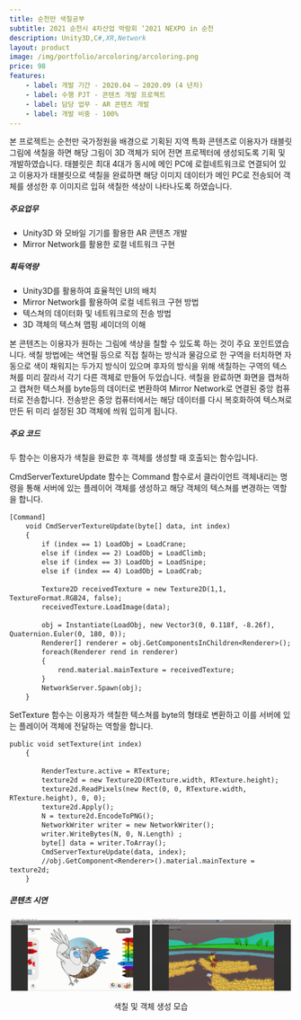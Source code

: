 ```yaml
---
title: 순천만 색칠공부
subtitle: 2021 순천시 4차산업 박람회 ‘2021 NEXPO in 순천
description: Unity3D,C#,XR,Network
layout: product
image: /img/portfolio/arcoloring/arcoloring.png
price: 98
features:
    - label: 개발 기간 - 2020.04 – 2020.09 (4 년차)  
    - label: 수행 PJT - 콘텐츠 개발 프로젝트  
    - label: 담당 업무 - AR 콘텐츠 개발  
    - label: 개발 비중 - 100%
---
```


본 프로젝트는 순천만 국가정원을 배경으로 기획된 지역 특화 콘텐츠로 이용자가 태블릿 그림에 색칠을 하면 해당 그림이 3D 객체가 되어 전면 프로젝터에 생성되도록 기획 및 개발하였습니다. 태블릿은 최대 4대가 동시에 메인 PC에 로컬네트워크로 연결되어 있고 이용자가 태블릿으로 색칠을 완료하면 해당 이미지 데이터가 메인 PC로 전송되어 객체를 생성한 후 이미지르 입혀 색칠한 색상이 나타나도록 하였습니다.  

##### 주요업무  
- Unity3D 와 모바일 기기를 활용한 AR 콘텐츠 개발  
- Mirror Network를 활용한 로컬 네트워크 구현   
  
##### 획득역량  
- Unity3D를 활용하여 효율적인 UI의 배치    
- Mirror Network를 활용하여 로컬 네트워크 구현 방법
- 텍스쳐의 데이터화 및 네트워크로의 전송 방법   
- 3D 객체의 텍스쳐 맵핑 셰이더의 이해

본 콘텐츠는 이용자가 원하는 그림에 색상을 칠할 수 있도록 하는 것이 주요 포인트였습니다. 색칠 방법에는 색연필 등으로 직접 칠하는 방식과 물감으로 한 구역을 터치하면 자동으로 색이 채워지는 두가지 방식이 있으며 후자의 방식을 위해 색칠하는 구역의 텍스쳐를 미리 잘라서 각기 다른 객체로 만들어 두었습니다. 색칠을 완료하면 화면을 캡쳐하고 캡쳐한 텍스쳐를 byte등의 데이터로 변환하여 Mirror Network로 연결된 중앙 컴퓨터로 전송합니다. 전송받은 중앙 컴퓨터에서는 해당 데이터를 다시 복호화하여 텍스쳐로 만든 뒤 미리 설정된 3D 객체에 씌워 입히게 됩니다.  

##### 주요 코드
두 함수는 이용자가 색칠을 완료한 후 객체를 생성할 때 호출되는 함수입니다.  

CmdServerTextureUpdate 함수는 Command 함수로서 클라이언트 객체내리는 명령을 통해 서버에 있는 플레이어 객체를 생성하고 해당 객체의 텍스쳐를 변경하는 역할을 합니다.  
```
[Command]
    void CmdServerTextureUpdate(byte[] data, int index)
    {
        if (index == 1) LoadObj = LoadCrane;
        else if (index == 2) LoadObj = LoadClimb;
        else if (index == 3) LoadObj = LoadSnipe;
        else if (index == 4) LoadObj = LoadCrab;

        Texture2D receivedTexture = new Texture2D(1,1, TextureFormat.RGB24, false);
        receivedTexture.LoadImage(data);

        obj = Instantiate(LoadObj, new Vector3(0, 0.118f, -8.26f), Quaternion.Euler(0, 180, 0));
        Renderer[] renderer = obj.GetComponentsInChildren<Renderer>();
        foreach(Renderer rend in renderer)
        {
            rend.material.mainTexture = receivedTexture;
        }
        NetworkServer.Spawn(obj);
    }
```

SetTexture 함수는 이용자가 색칠한 텍스쳐를 byte의 형태로 변환하고 이를 서버에 있는 플레이어 객체에 전달하는 역할을 합니다.    
```
public void setTexture(int index)
    {

        RenderTexture.active = RTexture;
        texture2d = new Texture2D(RTexture.width, RTexture.height);
        texture2d.ReadPixels(new Rect(0, 0, RTexture.width, RTexture.height), 0, 0);
        texture2d.Apply();
        N = texture2d.EncodeToPNG();
        NetworkWriter writer = new NetworkWriter();
        writer.WriteBytes(N, 0, N.Length) ;
        byte[] data = writer.ToArray();
        CmdServerTextureUpdate(data, index);
        //obj.GetComponent<Renderer>().material.mainTexture = texture2d;
    }
```
  
##### 콘텐츠 시연  

<p align="center">
    <img src="/img/portfolio/arcoloring/arcoloring01.gif" width="49%">
    <img src="/img/portfolio/arcoloring/arcoloring02.gif" width="49%">
    <figcaption align="center">색칠 및 객체 생성 모습</figcaption>
</p>
<br/>




